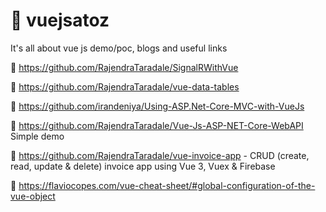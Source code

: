 # 📁 vuejsatoz
It's all about vue js demo/poc, blogs and useful links

📙 https://github.com/RajendraTaradale/SignalRWithVue

📙 https://github.com/RajendraTaradale/vue-data-tables

📙 https://github.com/irandeniya/Using-ASP.Net-Core-MVC-with-VueJs

📙 https://github.com/RajendraTaradale/Vue-Js-ASP-NET-Core-WebAPI Simple demo 

📙 https://github.com/RajendraTaradale/vue-invoice-app  - CRUD (create, read, update & delete) invoice app using Vue 3, Vuex & Firebase

📙 https://flaviocopes.com/vue-cheat-sheet/#global-configuration-of-the-vue-object
